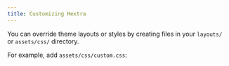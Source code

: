 ```yaml
---
title: Customizing Hextra
---
```


You can override theme layouts or styles by creating files in your `layouts/` or `assets/css/` directory.

For example, add `assets/css/custom.css`:
